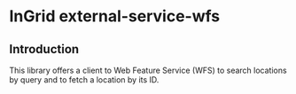 # InGrid external-service-wfs

## Introduction

This library offers a client to Web Feature Service (WFS) to search locations by query and to fetch a location by its ID.
